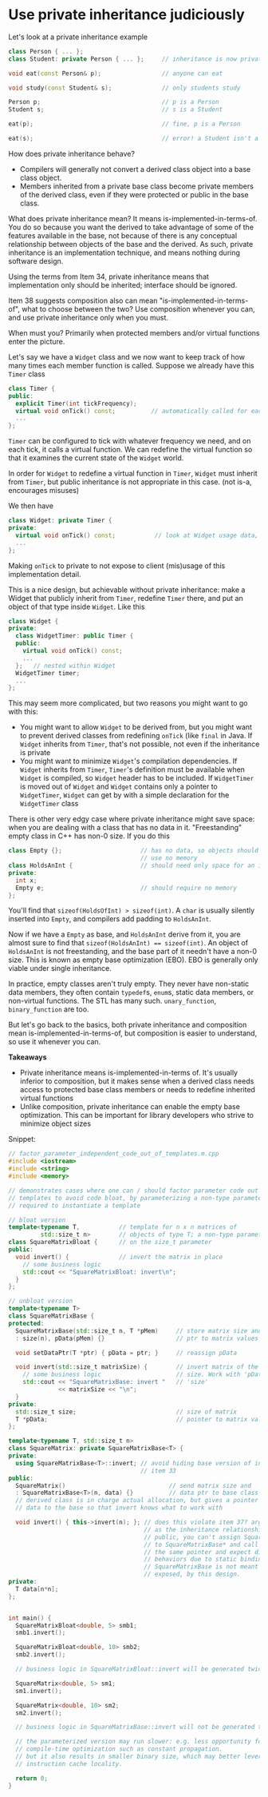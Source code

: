 # Use private inheritance judiciously

Let's look at a private inheritance example
```cpp
class Person { ... };
class Student: private Person { ... };     // inheritance is now private

void eat(const Person& p);                 // anyone can eat

void study(const Student& s);              // only students study

Person p;                                  // p is a Person
Student s;                                 // s is a Student

eat(p);                                    // fine, p is a Person

eat(s);                                    // error! a Student isn't a Person
```

How does private inheritance behave?
* Compilers will generally not convert a derived class object into a base class object.
* Members inherited from a private base class become private members of the derived class, even if they were protected or public in the base class.

What does private inheritance mean?
It means is-implemented-in-terms-of. You do so because you want the derived to take advantage of some of the features available in the base, not because of there is any conceptual relationship between objects of the base and the derived.
As such, private inheritance is an implementation technique, and means nothing during software design.

Using the terms from Item 34, private inheritance means that implementation only should be inherited; interface should be ignored.

Item 38 suggests composition also can mean "is-implemented-in-terms-of", what to choose between the two?
Use composition whenever you can, and use private inheritance only when you must.

When must you?
Primarily when protected members and/or virtual functions enter the picture.

Let's say we have a `Widget` class and we now want to keep track of how many times each member function is called.
Suppose we already have this `Timer` class
```cpp
class Timer {
public:
  explicit Timer(int tickFrequency);
  virtual void onTick() const;          // automatically called for each tick
  ...
};
```
`Timer` can be configured to tick with whatever frequency we need, and on each tick, it calls a virtual function.
We can redefine the virtual function so that it examines the current state of the `Widget` world.

In order for `Widget` to redefine a virtual function in `Timer`, `Widget` must inherit from `Timer`, but public inheritance is not appropriate in this case. (not is-a, encourages misuses)

We then have
```cpp
class Widget: private Timer {
private:
  virtual void onTick() const;           // look at Widget usage data, etc.
  ...
};
```
Making `onTick` to private to not expose to client (mis)usage of this implementation detail.

This is a nice design, but achievable without private inheritance: make a Widget that publicly inherit from `Timer`, redefine `Timer` there, and put an object of that type inside `Widget`.
Like this
```cpp
class Widget {
private:
  class WidgetTimer: public Timer {
  public:
    virtual void onTick() const;
    ...
  };   // nested within Widget
  WidgetTimer timer;
  ...
};
```
This may seem more complicated, but two reasons you might want to go with this:
* You might want to allow `Widget` to be derived from, but you might want to prevent derived classes from redefining `onTick` (like `final` in Java. If `Widget` inherits from `Timer`, that's not possible, not even if the inheritance is private
* You might want to minimize `Widget`'s compilation dependencies. If `Widget` inherits from `Timer`, `Timer`'s definition must be available when `Widget` is compiled, so `Widget` header has to be included. If `WidgetTimer` is moved out of `Widget` and `Widget` contains only a pointer to `WidgetTimer`, `Widget` can get by with a simple declaration for the `WidgetTimer` class

There is other very edgy case where private inheritance might save space: when you are dealing with a class that has no data in it.
"Freestanding" empty class in C++ has non-0 size. If you do this
```cpp
class Empty {};                      // has no data, so objects should
                                     // use no memory
class HoldsAnInt {                   // should need only space for an int
private:
  int x;
  Empty e;                           // should require no memory
};
```
You'll find that `sizeof(HoldsOfInt) > sizeof(int)`.
A `char` is usually silently inserted into `Empty`, and compilers add padding to `HoldsAnInt`.

Now if we have a `Empty` as base, and `HoldsAnInt` derive from it, you are almost sure to find that `sizeof(HoldsAnInt) == sizeof(int)`.
An object of `HoldsAnInt` is not freestanding, and the base part of it needn't have a non-0 size.
This is known as empty base optimization (EBO). EBO is generally only viable under single inheritance.

In practice, empty classes aren't truly empty.
They never have non-static data members, they often contain `typedef`s, `enum`s, static data members, or non-virtual functions.
The STL has many such. `unary_function`, `binary_function` are too.

But let's go back to the basics, both private inheritance and composition mean is-implemented-in-terms-of, but composition is easier to understand, so use it whenever you can.

**Takeaways**
* Private inheritance means is-implemented-in-terms of. It's usually inferior to composition, but it makes sense when a derived class needs access to protected base class members or needs to redefine inherited virtual functions
* Unlike composition, private inheritance can enable the empty base optimization. This can be important for library developers who strive to minimize object sizes


Snippet:
```cpp
// factor_parameter_independent_code_out_of_templates.m.cpp
#include <iostream>
#include <string>
#include <memory>

// demonstrates cases where one can / should factor parameter code out of
// templates to avoid code bloat, by parameterizing a non-type parameter
// required to instantiate a template

// bloat version
template<typename T,           // template for n x n matrices of
         std::size_t n>        // objects of type T; a non-type parameter
class SquareMatrixBloat {      // on the size_t parameter
public:
  void invert() {              // invert the matrix in place
    // some business logic
    std::cout << "SquareMatrixBloat: invert\n";
  }
};

// unbloat version
template<typename T>
class SquareMatrixBase {
protected:
  SquareMatrixBase(std::size_t n, T *pMem)     // store matrix size and a
  : size(n), pData(pMem) {}                    // ptr to matrix values

  void setDataPtr(T *ptr) { pData = ptr; }     // reassign pData

  void invert(std::size_t matrixSize) {        // invert matrix of the given
    // some business logic                     // size. Work with 'pData' and
    std::cout << "SquareMatrixBase: invert "   // 'size'
              << matrixSize << "\n";
  }
private:
  std::size_t size;                            // size of matrix
  T *pData;                                    // pointer to matrix values
};

template<typename T, std::size_t n>
class SquareMatrix: private SquareMatrixBase<T> {
private:
  using SquareMatrixBase<T>::invert; // avoid hiding base version of invert,
                                     // item 33
public:
  SquareMatrix()                             // send matrix size and
  : SquareMatrixBase<T>(n, data) {}          // data ptr to base class
  // derived class is in charge actual allocation, but gives a pointer of its
  // data to the base so that invert knows what to work with

  void invert() { this->invert(n); }; // does this violate item 37? arguably not
                                      // as the inheritance relationship is not
                                      // public, you can't assign SquareMatrix*
                                      // to SquareMatrixBase* and call invert on
                                      // the same pointer and expect different
                                      // behaviors due to static binding.
                                      // SquareMatrixBase is not meant to be
                                      // exposed, by this design.
private:
  T data[n*n];
};


int main() {
  SquareMatrixBloat<double, 5> smb1;
  smb1.invert();

  SquareMatrixBloat<double, 10> smb2;
  smb2.invert();

  // business logic in SquareMatrixBloat::invert will be generated twice

  SquareMatrix<double, 5> sm1;
  sm1.invert();

  SquareMatrix<double, 10> sm2;
  sm2.invert();

  // business logic in SquareMatrixBase::invert will not be generated twice

  // the parameterized version may run slower: e.g. less opportunity for
  // compile-time optimization such as constant propagation.
  // but it also results in smaller binary size, which may better leverage
  // instruction cache locality.

  return 0;
}

```
